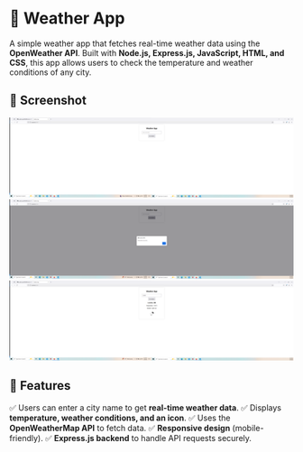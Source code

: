 # 📌 Weather App

A simple weather app that fetches real-time weather data using the **OpenWeather API**. Built with **Node.js, Express.js, JavaScript, HTML, and CSS**, this app allows users to check the temperature and weather conditions of any city.

## 📸 Screenshot

![Weather App Screenshot](screenshots/image.png)
![Example 1](screenshots/image-1.png)
![Example 2](screenshots/image-2.png)

## :rocket: Features
✅ Users can enter a city name to get **real-time weather data**.
✅ Displays **temperature, weather conditions, and an icon**.
✅ Uses the **OpenWeatherMap API** to fetch data.
✅ **Responsive design** (mobile-friendly).
✅ **Express.js backend** to handle API requests securely. 